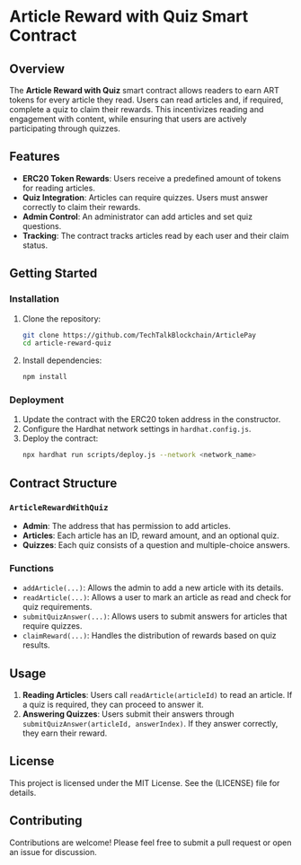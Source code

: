 

# Article Reward with Quiz Smart Contract

## Overview

The **Article Reward with Quiz** smart contract allows readers to earn ART tokens for every article they read. Users can read articles and, if required, complete a quiz to claim their rewards. This incentivizes reading and engagement with content, while ensuring that users are actively participating through quizzes.

## Features

- **ERC20 Token Rewards**: Users receive a predefined amount of tokens for reading articles.
- **Quiz Integration**: Articles can require quizzes. Users must answer correctly to claim their rewards.
- **Admin Control**: An administrator can add articles and set quiz questions.
- **Tracking**: The contract tracks articles read by each user and their claim status.

## Getting Started

### Installation

1. Clone the repository:
    ```bash
    git clone https://github.com/TechTalkBlockchain/ArticlePay
    cd article-reward-quiz
    ```

2. Install dependencies:
    ```bash
    npm install
    ```

### Deployment

1. Update the contract with the ERC20 token address in the constructor.
2. Configure the Hardhat network settings in `hardhat.config.js`.
3. Deploy the contract:
    ```bash
    npx hardhat run scripts/deploy.js --network <network_name>
    ```

## Contract Structure

### `ArticleRewardWithQuiz`

- **Admin**: The address that has permission to add articles.
- **Articles**: Each article has an ID, reward amount, and an optional quiz.
- **Quizzes**: Each quiz consists of a question and multiple-choice answers.

### Functions

- `addArticle(...)`: Allows the admin to add a new article with its details.
- `readArticle(...)`: Allows a user to mark an article as read and check for quiz requirements.
- `submitQuizAnswer(...)`: Allows users to submit answers for articles that require quizzes.
- `claimReward(...)`: Handles the distribution of rewards based on quiz results.

## Usage

1. **Reading Articles**: Users call `readArticle(articleId)` to read an article. If a quiz is required, they can proceed to answer it.
2. **Answering Quizzes**: Users submit their answers through `submitQuizAnswer(articleId, answerIndex)`. If they answer correctly, they earn their reward.

## License

This project is licensed under the MIT License. See the (LICENSE) file for details.

## Contributing

Contributions are welcome! Please feel free to submit a pull request or open an issue for discussion.
